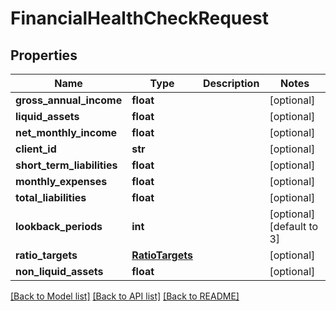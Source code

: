 # FinancialHealthCheckRequest

## Properties
Name | Type | Description | Notes
------------ | ------------- | ------------- | -------------
**gross_annual_income** | **float** |  | [optional] 
**liquid_assets** | **float** |  | [optional] 
**net_monthly_income** | **float** |  | [optional] 
**client_id** | **str** |  | [optional] 
**short_term_liabilities** | **float** |  | [optional] 
**monthly_expenses** | **float** |  | [optional] 
**total_liabilities** | **float** |  | [optional] 
**lookback_periods** | **int** |  | [optional] [default to 3]
**ratio_targets** | [**RatioTargets**](RatioTargets.md) |  | [optional] 
**non_liquid_assets** | **float** |  | [optional] 

[[Back to Model list]](../README.md#documentation-for-models) [[Back to API list]](../README.md#documentation-for-api-endpoints) [[Back to README]](../README.md)



